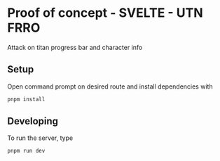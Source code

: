 # Proof of concept - SVELTE - UTN FRRO

Attack on titan progress bar and character info

## Setup

Open command prompt on desired route and install dependencies with 

```sh
pnpm install
```

## Developing

To run the server, type 
```sh
pnpm run dev
```